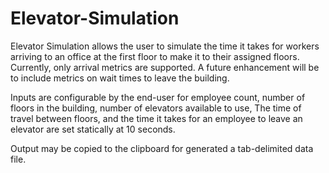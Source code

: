 # Elevator-Simulation

Elevator Simulation allows the user to simulate the time it takes for workers arriving to an office at the first floor to make it to their assigned floors.  Currently, only arrival metrics are supported.  A future enhancement will be to include metrics on wait times to leave the building.

Inputs are configurable by the end-user for employee count, number of floors in the building, number of elevators available to use, 
The time of travel between floors, and the time it takes for an employee to leave an elevator are set statically at 10 seconds.

Output may be copied to the clipboard for generated a tab-delimited data file.
